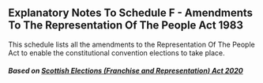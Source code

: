 ## Explanatory Notes To Schedule F -  Amendments To The Representation Of The People Act 1983

This schedule lists all the amendments to the Representation Of The People Act to enable the constitutional convention elections to take place.

##### Based on [Scottish Elections (Franchise and Representation) Act 2020](https://www.legislation.gov.uk/asp/2020/6/contents)